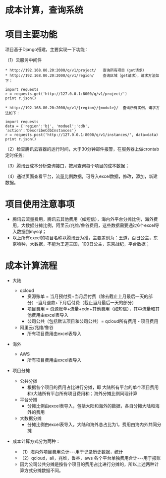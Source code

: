 # 成本计算，查询系统
# 项目主要功能
项目基于Django搭建，主要实现一下功能：
    
（1）云服务中间件

    * http://192.168.80.20:2000/q/v1/project/   查询所有项目（get请求）
    * http://192.168.80.20:2000/q/v1/region/    查询区域（get请求），请求方法如下：
    
    import requests
    r = requests.get('http://127.0.0.1:8000/q/v1/project/')
    print r.json()
    
    * http://192.168.80.20:2000/q/v1/{region}/{module}/  查询所有实例，请求方法如下：
    
    import requests
    data = {'region':'bj', 'moduel':'cdb', 'action':'DescribeCdbInstances'}
    r = requests.post('http://127.0.0.1:8000/q/v1/instances/', data=data)
    print r.json()
        	
（2）检查腾讯云容器的运行时间，大于30分钟邮件报警，在服务器上做crontab定时任务;

（3）腾讯云成本分析查询接口，按月查询每个项目的成本数据；

（4）通过页面查看平台，流量比例数据，可导入excel数据，修改，添加，新建数据。


# 项目使用注意事项
  * 腾讯云流量费用，腾讯云其他费用（如短信），海内外平台分摊比例，海外费用，大数据分摊比例，阿里云/兆维/鲁谷费用，这些数据需要通过6个excel导入数据到mysql；
  * 以上所有excel的项目名称以腾讯云为准，主要差别为：王道，百日公主，东京喰种，大数据，不能为王道三国，100日公主，东京战纪，平台数据；

# 成本计算流程
  * 大陆
    * qcloud
        * 资源账单 = 当月预付费+当月后付费（除去截止上月最后一天的部分）-当月退款+下月后付费（截止当月最后一天的部分）
        * 项目费用 = 资源账单+流量+cdn+其他费用（如短信），其中流量和其他费用由excel表导入
        * 公司公共（包括默认项目和公司公共）= qcloud所有费用 - 项目费用
    * 阿里云/兆维/鲁谷
        * 所有项目费用由excel表导入

  * 海外
    * AWS
        * 所有项目费用由excel表导入

  * 项目分摊
    * 公共分摊
        * 根据各个项目的费用占比进行分摊，即 大陆所有平台的单个项目费用和/大陆所有平台所有项目费用和；海外分摊比例同理计算
    * 平台分摊
        * 分摊比例由excel表导入，包括大陆和海外的数据，各自分摊大陆和海外的费用
    * 大数据分摊
        * 分摊比例由excel表导入，大陆和海外总占比为1，费用由海内外共同分摊 
    
  * 成本计算方式分为两种：
    * （1）海内外项目费用总计---用于记录历史数据，统计
    * （2）qcloud，ali，兆维，鲁谷，aws 各个平台单独费用合计---用于报账
    *  因为公司公共分摊是按各个项目的费用占比进行分摊的，所以上述两种计算方式分摊数据不同。
    

